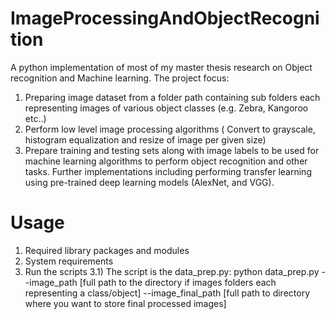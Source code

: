 # ImageProcessingAndObjectRecognition
A python implementation of most of my master thesis research on Object recognition and Machine learning. The project focus:
1)	Preparing image dataset  from a folder path containing sub folders each representing images of various object classes (e.g. Zebra, Kangoroo etc..) 
2)	Perform low level image processing algorithms ( Convert to grayscale, histogram equalization and resize of image per given size)
3)	Prepare training and testing sets along with image labels to be used for machine learning algorithms to perform object recognition and other tasks.
Further implementations including performing transfer learning using pre-trained deep learning models (AlexNet, and VGG).

# Usage 
1) Required library packages and modules
2) System requirements
3) Run the scripts 
 3.1)  The script is the data_prep.py:
 python data_prep.py --image_path [full path to the directory if images folders each representing a class/object] --image_final_path [full path to directory where you want to store final processed images]
